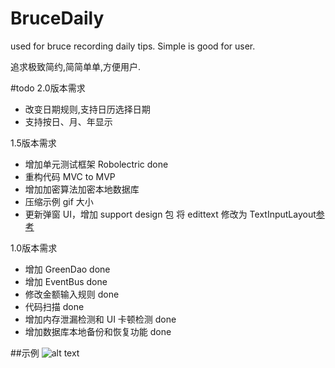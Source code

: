 # BruceDaily
used for bruce recording daily tips.
Simple is good for user.

追求极致简约,简简单单,方便用户.

#todo
2.0版本需求

- 改变日期规则,支持日历选择日期
- 支持按日、月、年显示

1.5版本需求

- 增加单元测试框架 Robolectric done
- 重构代码 MVC to MVP
- 增加加密算法加密本地数据库
- 压缩示例 gif 大小
- 更新弹窗 UI，增加 support design 包 将 edittext 修改为 TextInputLayout[参考](http://blog.csdn.net/eclipsexys/article/details/46349721)

1.0版本需求

- 增加 GreenDao done
- 增加 EventBus done
- 修改金额输入规则 done
- 代码扫描 done
- 增加内存泄漏检测和 UI 卡顿检测 done
- 增加数据库本地备份和恢复功能 done
 
##示例
![alt text](https://github.com/BruceHurrican/BruceDaily/blob/master/video/showcase.gif)
